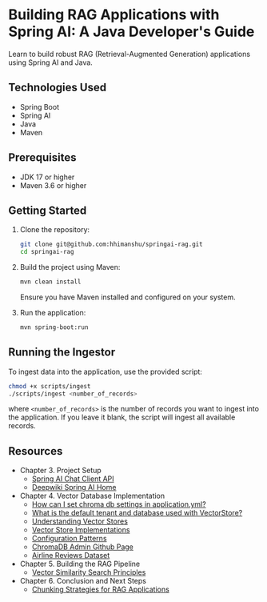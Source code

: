 # Building RAG Applications with Spring AI: A Java Developer's Guide
Learn to build robust RAG (Retrieval-Augmented Generation) applications using Spring AI and Java.


## Technologies Used
- Spring Boot
- Spring AI
- Java
- Maven

## Prerequisites
- JDK 17 or higher
- Maven 3.6 or higher

## Getting Started
1. Clone the repository:
   ```bash
   git clone git@github.com:hhimanshu/springai-rag.git
   cd springai-rag
   ```

2. Build the project using Maven:
   ```bash
   mvn clean install
   ```

   Ensure you have Maven installed and configured on your system.

3. Run the application:
   ```bash
   mvn spring-boot:run
   ```

## Running the Ingestor
To ingest data into the application, use the provided script:
```bash
chmod +x scripts/ingest
./scripts/ingest <number_of_records>
```
where `<number_of_records>` is the number of records you want to ingest into the application. If you leave it blank, the script will ingest all available records.

## Resources
- Chapter 3. Project Setup
  - [Spring AI Chat Client API](https://docs.spring.io/spring-ai/reference/api/chatclient.html#page-title)
  - [Deepwiki Spring AI Home](https://deepwiki.com/spring-projects/spring-ai)
- Chapter 4. Vector Database Implementation
  - [How can I set chroma db settings in application.yml?](https://deepwiki.com/search/how-can-i-set-chroma-db-settin_ba222f6f-b671-4cb8-acde-f5f6c0fc8849)
  - [What is the default tenant and database used with VectorStore?](https://deepwiki.com/search/what-is-the-default-tenant-and_dbc9aa19-8eca-4f5f-a14c-2d53056df04c)
  - [Understanding Vector Stores](https://deepwiki.com/spring-projects/spring-ai/4.1-understanding-vector-stores)
  - [Vector Store Implementations](https://deepwiki.com/spring-projects/spring-ai/4.2-vector-store-implementations)
  - [Configuration Patterns](https://deepwiki.com/spring-projects/spring-ai/4.2-vector-store-implementations#configuration-patterns)
  - [ChromaDB Admin Github Page](https://github.com/flanker/chromadb-admin)
  - [Airline Reviews Dataset](https://www.kaggle.com/datasets/juhibhojani/airline-reviews)
- Chapter 5. Building the RAG Pipeline
  - [Vector Similarity Search Principles](https://deepwiki.com/spring-projects/spring-ai/4.1-understanding-vector-stores#vector-similarity-search-principles)
- Chapter 6. Conclusion and Next Steps
  - [Chunking Strategies for RAG Applications](https://community.databricks.com/t5/technical-blog/the-ultimate-guide-to-chunking-strategies-for-rag-applications/ba-p/113089)
